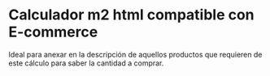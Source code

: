 # Calculador m2 html compatible con E-commerce
 Ideal para anexar en la descripción de aquellos productos que requieren de este cálculo para saber la cantidad a comprar.
